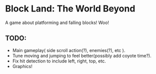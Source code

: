 # Block Land: The World Beyond
A game about platforming and falling blocks!  Woo!

## TODO:
- Main gameplay( side scroll action(?), enemies(?), etc ).
- Tune moving and jumping to feel better(possibly add coyote time?).
- Fix hit detection to include left, right, top, etc.
- Graphics!
